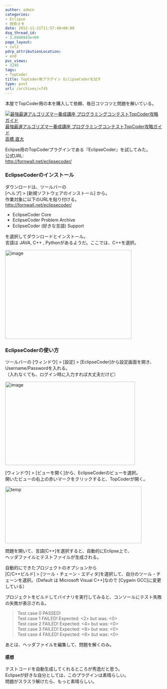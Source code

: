 ```yaml
---
author: admin
categories:
- Eclipse
- 技術メモ
date: 2012-11-21T11:57:40+00:00
dsq_thread_id:
- 3.6948943e+09
page_layout:
- col2
pdrp_attributionLocation:
- end
pvc_views:
- 3245
tags:
- TopCoder
title: TopCoder用プラグイン EclipseCoderを試す
type: post
url: /archives/=745
---
```


本屋でTopCoder用の本を購入して依頼、毎日コツコツと問題を解いている。

<div style="padding-bottom: 0px; margin: 0px; padding-left: 0px; padding-right: 0px; display: inline; float: none; padding-top: 0px" id="scid:81867AAF-BB02-476b-AE5D-12BDAC2E750D:2b833d59-0291-49c6-b08b-328f3473eaf5" class="wlWriterEditableSmartContent">
  <a href="http://www.amazon.co.jp/exec/obidos/ASIN/4797367172/sleephacker-22/ref=nosim" target="_blank"><img alt="最強最速アルゴリズマー養成講座 プログラミングコンテストTopCoder攻略ガイド" src="http://ecx.images-amazon.com/images/I/61G3pzteg7L._SL160_.jpg" /><br />最強最速アルゴリズマー養成講座 プログラミングコンテストTopCoder攻略ガイド<br />高橋 直大 </a>
</div>

Eclipse用のTopCoderプラグインである『EclipseCoder』を試してみた。   
公式URL:   
<http://fornwall.net/eclipsecoder/>

### EclipseCoderのインストール

ダウンロードは、ツールバーの   
[ヘルプ] > [新規ソフトウェアのインストール] から。   
作業対象に以下のURLを貼り付ける。   
<http://fornwall.net/eclipsecoder/>

  * EclipseCoder Core
  * EclipseCoder Problem Archive
  * EclipseCoder (好きな言語) Support

を選択してダウンロードとインストール。   
言語は JAVA, C++ , Pythonがあるようだ。ここでは、C++を選択。

[<img style="background-image: none; border-bottom: 0px; border-left: 0px; padding-left: 0px; padding-right: 0px; display: inline; border-top: 0px; border-right: 0px; padding-top: 0px" title="image" border="0" alt="image" src="http://hmi-me.ciao.jp/wordpress/wp-content/uploads/image_thumb55.png" width="405" height="286" />][1]

### EclipseCoderの使い方

ツールバーの [ウィンドウ] > [設定] > [EclipseCoder]から設定画面を開き、   
Username/Passwordを入れる。   
（入れなくても、ログイン時に入力すれば大丈夫だけど）

[<img style="background-image: none; border-bottom: 0px; border-left: 0px; padding-left: 0px; padding-right: 0px; display: inline; border-top: 0px; border-right: 0px; padding-top: 0px" title="image" border="0" alt="image" src="http://hmi-me.ciao.jp/wordpress/wp-content/uploads/image_thumb56.png" width="416" height="268" />][2]

[ウィンドウ] > [ビューを開く]から、EclipseCoderのビューを選択。   
開いたビューの右上の赤いマークをクリックすると、TopCoderが開く。

[<img style="background-image: none; border-bottom: 0px; border-left: 0px; padding-left: 0px; padding-right: 0px; display: inline; border-top: 0px; border-right: 0px; padding-top: 0px" title="temp" border="0" alt="temp" src="http://hmi-me.ciao.jp/wordpress/wp-content/uploads/temp_thumb.png" width="437" height="183" />][3]

問題を開いて、言語[C++]を選択すると、自動的にEclipse上で、   
ヘッダファイルとテストファイルが生成される。

自動的にできたプロジェクトのオプションから   
[C/C++ビルド] > [ツール・チェーン・エディタ]を選択して、自分のツール・チェーンを選択。（Default は Microsoft Visual C++]なので [Cygwin GCC]に変更している）

プロジェクトをビルドしてバイナリを実行してみると、コンソールにテスト失敗の失敗が表示される。

> Test case 0 PASSED!   
> Test case 1 FAILED! Expected: <2> but was: <0>   
> Test case 2 FAILED! Expected: <4> but was: <0>   
> Test case 3 FAILED! Expected: <8> but was: <0>   
> Test case 4 FAILED! Expected: <6> but was: <0>

あとは、ヘッダファイルを編集して、問題を解くのみ。

#### 感想

テストコードを自動生成してくれるところが秀逸だと思う。   
Eclipseが好きな自分としては、このプラグインは素晴らしい。   
問題がスラスラ解けたら、もっと素晴らしい。

 [1]: http://hmi-me.ciao.jp/wordpress/wp-content/uploads/image55.png
 [2]: http://hmi-me.ciao.jp/wordpress/wp-content/uploads/image56.png
 [3]: http://hmi-me.ciao.jp/wordpress/wp-content/uploads/temp.png